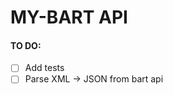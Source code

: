 MY-BART API
===============================
#### TO DO:
- [ ] Add tests
- [ ] Parse XML -> JSON from bart api
